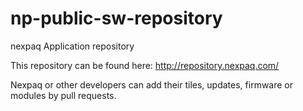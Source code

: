 # np-public-sw-repository
nexpaq Application repository

This repository can be found here:
http://repository.nexpaq.com/

Nexpaq or other developers can add their tiles, updates, firmware or modules by
pull requests.